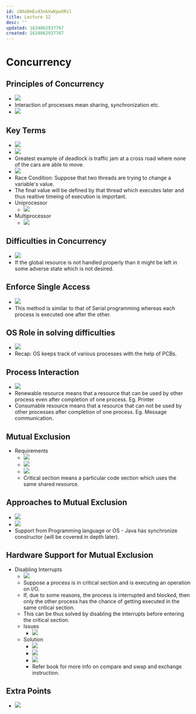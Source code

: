 ```yaml
---
id: iNXeDmEvd3nkVwKpwVRsl
title: Lecture 12
desc: ''
updated: 1634062937767
created: 1634062937767
---
```


# Concurrency

## Principles of Concurrency
* ![](/assets/images/2021-10-12-23-55-10.png)
* Interaction of processes mean sharing, synchronization etc.
* ![](/assets/images/2021-10-12-23-56-09.png)

## Key Terms
* ![](/assets/images/2021-10-12-23-59-05.png)
* ![](/assets/images/2021-10-12-23-59-21.png)
* Greatest example of deadlock is traffic jam at a cross road where none of the cars are able to move.
* ![](/assets/images/2021-10-13-00-00-27.png)
* Race Condition: Suppose that two threads are trying to change a variable's value.
* The final value will be defined by that thread which executes later and thus realtive timeing of execution is important.
* Uniprocessor
    * ![](/assets/images/2021-10-13-00-02-50.png)
* Multiprocessor
    * ![](/assets/images/2021-10-13-00-03-49.png)

## Difficulties in Concurrency
* ![](/assets/images/2021-10-13-00-04-49.png)
* If the global resource is not handled properly than it might be left in some adverse state which is not desired.

## Enforce Single Access
* ![](/assets/images/2021-10-13-00-11-05.png)
* This method is similar to that of Serial programming whereas each process is executed one after the other.

## OS Role in solving difficulties
* ![](/assets/images/2021-10-13-00-13-01.png)
* Recap: OS keeps track of various processes with the help of PCBs.

## Process Interaction
* ![](/assets/images/2021-10-13-00-14-30.png)
* Renewable resource means that a resource that can be used by other process even after completion of one process. Eg. Printer
* Consumable resource means that a resource that can not be used by other processes after completion of one process. Eg. Message communication.

## Mutual Exclusion
* Requirements
    * ![](/assets/images/2021-10-13-00-22-32.png)
    * ![](/assets/images/2021-10-13-00-24-38.png)
    * ![](/assets/images/2021-10-13-00-26-53.png)
    * Critical section means a particular code section which uses the same shared resource.

## Approaches to Mutual Exclusion
* ![](/assets/images/2021-10-13-00-27-54.png)
* ![](/assets/images/2021-10-13-00-28-37.png)
* Support from Programming language or OS - Java has synchronize constructor (will be covered in depth later).

## Hardware Support for Mutual Exclusion
* Disabling Interrupts
    * ![](/assets/images/2021-10-13-00-30-01.png)
    * Suppose a process is in critical section and is executing an operation on I/O.
    * If, due to some reasons, the process is interrupted and blocked, then only the other process has the chance of getting executed in the same critical section.
    * This can be thus solved by disabling the interrupts before entering the critical section.
    * Issues
        * ![](/assets/images/2021-10-13-00-32-45.png)
    * Solution
        * ![](/assets/images/2021-10-13-00-33-48.png)
        * ![](/assets/images/2021-10-13-00-34-32.png)
        * ![](/assets/images/2021-10-13-00-34-49.png)
        * Refer book for more info on compare and swap and exchange instruction.

## Extra Points
* ![](/assets/images/2021-10-13-00-21-32.png)